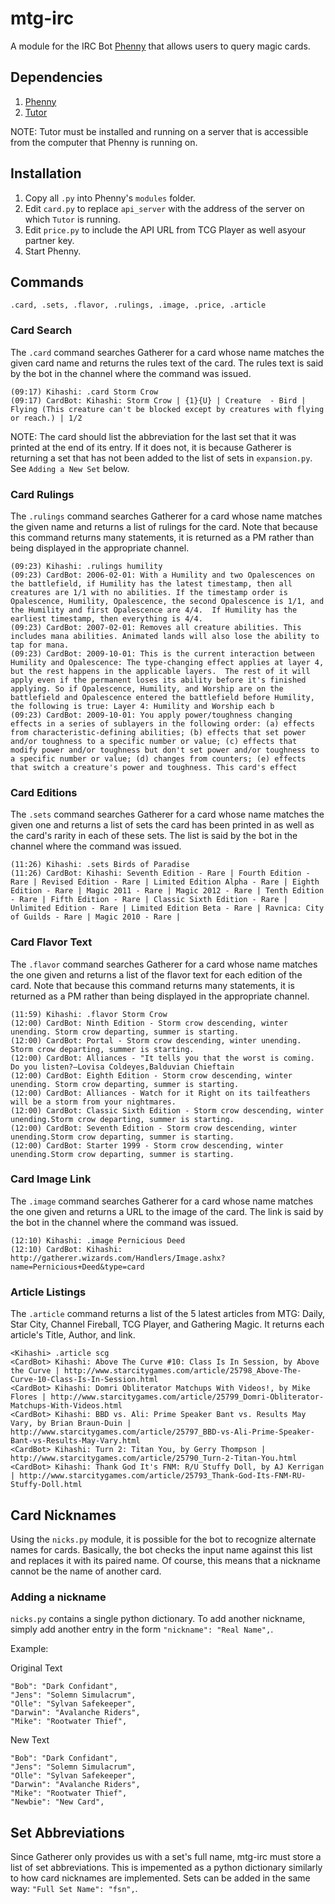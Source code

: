 mtg-irc
=======

A module for the IRC Bot [Phenny][] that allows users to query magic cards.

[Phenny]: http://inamidst.com/phenny/

Dependencies
------------

1. [Phenny][]
2. [Tutor][]

[Phenny]: http://inamidst.com/phenny/
[Tutor]: https://github.com/davidchambers/tutor

NOTE: Tutor must be installed and running on a server that is accessible from the computer that Phenny is running on.

Installation
------------

1. Copy all `.py` into Phenny's `modules` folder.
2. Edit `card.py` to replace `api_server` with the address of the server on which `Tutor` is running.
3. Edit `price.py` to include the API URL from TCG Player as well asyour partner key.
3. Start Phenny.

Commands
--------

```
.card, .sets, .flavor, .rulings, .image, .price, .article
```

### Card Search

The `.card` command searches Gatherer for a card whose name matches the given card name and returns the rules text of
the card. The rules text is said by the bot in the channel where the command was issued.

```
(09:17) Kihashi: .card Storm Crow
(09:17) CardBot: Kihashi: Storm Crow | {1}{U} | Creature  - Bird | Flying (This creature can't be blocked except by creatures with flying or reach.) | 1/2
```

NOTE: The card should list the abbreviation for the last set that it was printed at the end of its entry. If it does not, it is because Gatherer is returning a set that has not been added to the list of sets in `expansion.py`. See `Adding a New Set` below.

### Card Rulings

The `.rulings` command searches Gatherer for a card whose name matches the given name and returns a list of rulings for
the card. Note that because this command returns many statements, it is returned as a PM rather than being displayed in
the appropriate channel.

```
(09:23) Kihashi: .rulings humility
(09:23) CardBot: 2006-02-01: With a Humility and two Opalescences on the battlefield, if Humility has the latest timestamp, then all creatures are 1/1 with no abilities. If the timestamp order is Opalescence, Humility, Opalescence, the second Opalescence is 1/1, and the Humility and first Opalescence are 4/4.  If Humility has the earliest timestamp, then everything is 4/4.
(09:23) CardBot: 2007-02-01: Removes all creature abilities. This includes mana abilities. Animated lands will also lose the ability to tap for mana.
(09:23) CardBot: 2009-10-01: This is the current interaction between Humility and Opalescence: The type-changing effect applies at layer 4, but the rest happens in the applicable layers.  The rest of it will apply even if the permanent loses its ability before it's finished applying. So if Opalescence, Humility, and Worship are on the battlefield and Opalescence entered the battlefield before Humility, the following is true: Layer 4: Humility and Worship each b
(09:23) CardBot: 2009-10-01: You apply power/toughness changing effects in a series of sublayers in the following order: (a) effects from characteristic-defining abilities; (b) effects that set power and/or toughness to a specific number or value; (c) effects that modify power and/or toughness but don't set power and/or toughness to a specific number or value; (d) changes from counters; (e) effects that switch a creature's power and toughness. This card's effect 
```

### Card Editions

The `.sets` command searches Gatherer for a card whose name matches the given one and returns a list of sets the card
has been printed in as well as the card's rarity in each of these sets. The list is said by the bot in the channel
where the command was issued.

```
(11:26) Kihashi: .sets Birds of Paradise
(11:26) CardBot: Kihashi: Seventh Edition - Rare | Fourth Edition - Rare | Revised Edition - Rare | Limited Edition Alpha - Rare | Eighth Edition - Rare | Magic 2011 - Rare | Magic 2012 - Rare | Tenth Edition - Rare | Fifth Edition - Rare | Classic Sixth Edition - Rare | Unlimited Edition - Rare | Limited Edition Beta - Rare | Ravnica: City of Guilds - Rare | Magic 2010 - Rare | 
```

### Card Flavor Text

The `.flavor` command searches Gatherer for a card whose name matches the one given and returns a list of the flavor
text for each edition of the card. Note that because this command returns many statements, it is returned as a PM rather than being displayed in
the appropriate channel.

```
(11:59) Kihashi: .flavor Storm Crow
(12:00) CardBot: Ninth Edition - Storm crow descending, winter unending. Storm crow departing, summer is starting.
(12:00) CardBot: Portal - Storm crow descending, winter unending.  Storm crow departing, summer is starting.
(12:00) CardBot: Alliances - "It tells you that the worst is coming. Do you listen?—Lovisa Coldeyes,Balduvian Chieftain
(12:00) CardBot: Eighth Edition - Storm crow descending, winter unending. Storm crow departing, summer is starting.
(12:00) CardBot: Alliances - Watch for it Right on its tailfeathers will be a storm from your nightmares.
(12:00) CardBot: Classic Sixth Edition - Storm crow descending, winter unending.Storm crow departing, summer is starting.
(12:00) CardBot: Seventh Edition - Storm crow descending, winter unending.Storm crow departing, summer is starting.
(12:00) CardBot: Starter 1999 - Storm crow descending, winter unending.Storm crow departing, summer is starting.
```

### Card Image Link

The `.image` command searches Gatherer for a card whose name matches the one given and returns a URL to the image of the
card. The link is said by the bot in the channel where the command was issued.

```
(12:10) Kihashi: .image Pernicious Deed
(12:10)	CardBot: Kihashi: http://gatherer.wizards.com/Handlers/Image.ashx?name=Pernicious+Deed&type=card
```

### Article Listings

The `.article` command returns a list of the 5 latest articles from MTG: Daily, Star City, Channel Fireball, TCG Player, and Gathering Magic. It returns each article's Title, Author, and link.

```
<Kihashi> .article scg
<CardBot> Kihashi: Above The Curve #10: Class Is In Session, by Above the Curve | http://www.starcitygames.com/article/25798_Above-The-Curve-10-Class-Is-In-Session.html
<CardBot> Kihashi: Domri Obliterator Matchups With Videos!, by Mike Flores | http://www.starcitygames.com/article/25799_Domri-Obliterator-Matchups-With-Videos.html
<CardBot> Kihashi: BBD vs. Ali: Prime Speaker Bant vs. Results May Vary, by Brian Braun-Duin | http://www.starcitygames.com/article/25797_BBD-vs-Ali-Prime-Speaker-Bant-vs-Results-May-Vary.html
<CardBot> Kihashi: Turn 2: Titan You, by Gerry Thompson | http://www.starcitygames.com/article/25790_Turn-2-Titan-You.html
<CardBot> Kihashi: Thank God It's FNM: R/U Stuffy Doll, by AJ Kerrigan | http://www.starcitygames.com/article/25793_Thank-God-Its-FNM-RU-Stuffy-Doll.html
```

Card Nicknames
--------------

Using the `nicks.py` module, it is possible for the bot to recognize alternate names for cards. Basically, the bot checks the input name against this list and replaces it with its paired name. Of course, this means that a nickname cannot be the name of another card.

### Adding a nickname

`nicks.py` contains a single python dictionary. To add another nickname, simply add another entry in the form `"nickname": "Real Name",`.

Example:

Original Text
```
"Bob": "Dark Confidant",
"Jens": "Solemn Simulacrum",
"Olle": "Sylvan Safekeeper",
"Darwin": "Avalanche Riders",
"Mike": "Rootwater Thief",
```

New Text
```
"Bob": "Dark Confidant",
"Jens": "Solemn Simulacrum",
"Olle": "Sylvan Safekeeper",
"Darwin": "Avalanche Riders",
"Mike": "Rootwater Thief",
"Newbie": "New Card",
```

Set Abbreviations
-----------------

Since Gatherer only provides us with a set's full name, mtg-irc must store a list of set abbreviations. This is impemented as a python dictionary similarly to how card nicknames are implemented. Sets can be added in the same way: `"Full Set Name": "fsn",`.